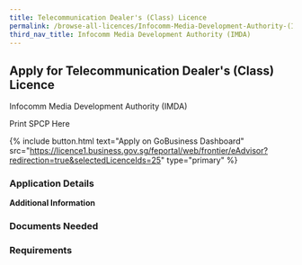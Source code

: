 ```yaml
---
title: Telecommunication Dealer's (Class) Licence
permalink: /browse-all-licences/Infocomm-Media-Development-Authority-(IMDA)/Telecommunication-Dealer's-(Class)-Licence
third_nav_title: Infocomm Media Development Authority (IMDA)
---
```


## Apply for Telecommunication Dealer's (Class) Licence

Infocomm Media Development Authority (IMDA)

Print SPCP Here


{% include button.html text="Apply on GoBusiness Dashboard" src="https://licence1.business.gov.sg/feportal/web/frontier/eAdvisor?redirection=true&selectedLicenceIds=25" type="primary" %}

### Application Details

**Additional Information**

### Documents Needed

### Requirements

